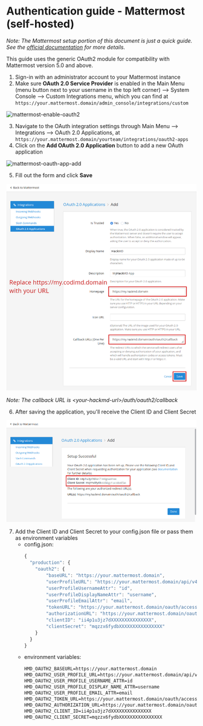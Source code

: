 Authentication guide - Mattermost (self-hosted)
===

*Note: The Mattermost setup portion of this document is just a quick guide. See the [official documentation](https://docs.mattermost.com/developer/oauth-2-0-applications.html) for more details.*

This guide uses the generic OAuth2 module for compatibility with Mattermost version 5.0 and above.

1. Sign-in with an administrator account to your Mattermost instance
2. Make sure **OAuth 2.0 Service Provider** is enabled in the Main Menu (menu button next to your username in the top left corner) --> System Console --> Custom Integrations menu, which you can find at `https://your.mattermost.domain/admin_console/integrations/custom`

![mattermost-enable-oauth2](../images/auth/mattermost-enable-oauth2.png)

3. Navigate to the OAuth integration settings through Main Menu --> Integrations --> OAuth 2.0 Applications, at `https://your.mattermost.domain/yourteam/integrations/oauth2-apps`
4. Click on the **Add OAuth 2.0 Application** button to add a new OAuth application

![mattermost-oauth-app-add](../images/auth/mattermost-oauth-app-add.png)

5. Fill out the form and click **Save**

![mattermost-oauth-app-form](../images/auth/mattermost-oauth-app-form.png)

*Note: The callback URL is \<your-hackmd-url\>/auth/oauth2/callback*

6. After saving the application, you'll receive the Client ID and Client Secret

![mattermost-oauth-app-done](../images/auth/mattermost-oauth-app-done.png)

7. Add the Client ID and Client Secret to your config.json file or pass them as environment variables
    * config.json:
      ````javascript
      {
        "production": {
          "oauth2": {
              "baseURL": "https://your.mattermost.domain",
              "userProfileURL": "https://your.mattermost.domain/api/v4/users/me",
              "userProfileUsernameAttr": "id",
              "userProfileDisplayNameAttr": "username",
              "userProfileEmailAttr": "email",
              "tokenURL": "https://your.mattermost.domain/oauth/access_token",
              "authorizationURL": "https://your.mattermost.domain/oauth/authorize",
              "clientID": "ii4p1u3jz7dXXXXXXXXXXXXXXX",
              "clientSecret": "mqzzx6fydbXXXXXXXXXXXXXXXX"
          }
        }
      }
      ````
    * environment variables:
      ````
      HMD_OAUTH2_BASEURL=https://your.mattermost.domain
      HMD_OAUTH2_USER_PROFILE_URL=https://your.mattermost.domain/api/v4/users/me
      HMD_OAUTH2_USER_PROFILE_USERNAME_ATTR=id
      HMD_OAUTH2_USER_PROFILE_DISPLAY_NAME_ATTR=username
      HMD_OAUTH2_USER_PROFILE_EMAIL_ATTR=email
      HMD_OAUTH2_TOKEN_URL=https://your.mattermost.domain/oauth/access_token
      HMD_OAUTH2_AUTHORIZATION_URL=https://your.mattermost.domain/oauth/authorize
      HMD_OAUTH2_CLIENT_ID=ii4p1u3jz7dXXXXXXXXXXXXXXX
      HMD_OAUTH2_CLIENT_SECRET=mqzzx6fydbXXXXXXXXXXXXXXXX
      ````
